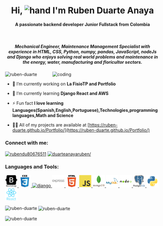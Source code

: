 <h1 align="center"> Hi,<span> <img src="https://user-images.githubusercontent.com/18350557/176309783-0785949b-9127-417c-8b55-ab5a4333674e.gif" alt="hand">  </span> I'm Ruben Duarte Anaya </h1>
<h4 align="center">A passionate backend developer Junior Fullstack from Colombia </h4> 
<br>
<h5 align="center"> Mechanical Engineer, Maintenance Management Specialist with experience in HTML, CSS, Python, numpy, pandas, JavaScript, nodeJs and Django who enjoys solving real world problems and maintenance in the energy, water, manufacturing and floricultor sectors.</h5>

<img align="right" alt="coding" width="350" src="https://media0.giphy.com/media/v1.Y2lkPTc5MGI3NjExNzJlOWQ1NTJlYmZiYThlNWRhZDFiZjEzZGQ1NWQ2N2RmMWRkZWUwMiZjdD1n/qgQUggAC3Pfv687qPC/giphy.gif">


<p align="left"> <img src="https://komarev.com/ghpvc/?username=ruben-duarte&label=Profile%20views&color=0e75b6&style=flat" alt="ruben-duarte" /> </p>

- 🔭 I’m currently working on **La FisioTP and Portfolio**

- 🌱 I’m currently learning **Django React and AWS**

- ⚡ Fun fact **I love learning Languages(Spanish,English,Portuguese),Technologies,programming languages,Math and Science**

- 👨‍💻 All of my projects are available at [https://ruben-duarte.github.io/Portfolio/](https://ruben-duarte.github.io/Portfolio/)

<h3 align="left">Connect with me:</h3>
<p align="left">
<a href="https://twitter.com/rubendu80676511" target="blank"><img align="center" src="https://raw.githubusercontent.com/rahuldkjain/github-profile-readme-generator/master/src/images/icons/Social/twitter.svg" alt="rubendu80676511" height="30" width="40" /></a>
<a href="https://linkedin.com/in/duarteanayaruben/" target="blank"><img align="center" src="https://raw.githubusercontent.com/rahuldkjain/github-profile-readme-generator/master/src/images/icons/Social/linked-in-alt.svg" alt="duarteanayaruben/" height="30" width="40" /></a>
</p>

<h3 align="left">Languages and Tools:</h3>
<p align="left"> <a href="https://getbootstrap.com" target="_blank" rel="noreferrer"> <img src="https://raw.githubusercontent.com/devicons/devicon/master/icons/bootstrap/bootstrap-plain-wordmark.svg" alt="bootstrap" width="40" height="40"/> </a> <a href="https://www.w3schools.com/css/" target="_blank" rel="noreferrer"> <img src="https://raw.githubusercontent.com/devicons/devicon/master/icons/css3/css3-original-wordmark.svg" alt="css3" width="40" height="40"/> </a> <a href="https://www.djangoproject.com/" target="_blank" rel="noreferrer"> <img src="https://cdn.worldvectorlogo.com/logos/django.svg" alt="django" width="40" height="40"/> </a> <a href="https://expressjs.com" target="_blank" rel="noreferrer"> <img src="https://raw.githubusercontent.com/devicons/devicon/master/icons/express/express-original-wordmark.svg" alt="express" width="40" height="40"/> </a> <a href="https://www.w3.org/html/" target="_blank" rel="noreferrer"> <img src="https://raw.githubusercontent.com/devicons/devicon/master/icons/html5/html5-original-wordmark.svg" alt="html5" width="40" height="40"/> </a> <a href="https://developer.mozilla.org/en-US/docs/Web/JavaScript" target="_blank" rel="noreferrer"> <img src="https://raw.githubusercontent.com/devicons/devicon/master/icons/javascript/javascript-original.svg" alt="javascript" width="40" height="40"/> </a> <a href="https://www.mongodb.com/" target="_blank" rel="noreferrer"> <img src="https://raw.githubusercontent.com/devicons/devicon/master/icons/mongodb/mongodb-original-wordmark.svg" alt="mongodb" width="40" height="40"/> </a> <a href="https://www.mysql.com/" target="_blank" rel="noreferrer"> <img src="https://raw.githubusercontent.com/devicons/devicon/master/icons/mysql/mysql-original-wordmark.svg" alt="mysql" width="40" height="40"/> </a> <a href="https://nodejs.org" target="_blank" rel="noreferrer"> <img src="https://raw.githubusercontent.com/devicons/devicon/master/icons/nodejs/nodejs-original-wordmark.svg" alt="nodejs" width="40" height="40"/> </a> <a href="https://www.postgresql.org" target="_blank" rel="noreferrer"> <img src="https://raw.githubusercontent.com/devicons/devicon/master/icons/postgresql/postgresql-original-wordmark.svg" alt="postgresql" width="40" height="40"/> </a> <a href="https://www.python.org" target="_blank" rel="noreferrer"> <img src="https://raw.githubusercontent.com/devicons/devicon/master/icons/python/python-original.svg" alt="python" width="40" height="40"/> </a> <a href="https://reactjs.org/" target="_blank" rel="noreferrer"> <img src="https://raw.githubusercontent.com/devicons/devicon/master/icons/react/react-original-wordmark.svg" alt="react" width="40" height="40"/> </a> </p>

<p><img align="left" src="https://github-readme-stats.vercel.app/api/top-langs?username=ruben-duarte&show_icons=true&locale=en&layout=compact" alt="ruben-duarte" /></p>

<p>&nbsp;<img align="center" src="https://github-readme-stats.vercel.app/api?username=ruben-duarte&show_icons=true&locale=en" alt="ruben-duarte" /></p>

<p><img align="center" src="https://github-readme-streak-stats.herokuapp.com/?user=ruben-duarte&" alt="ruben-duarte" /></p>

